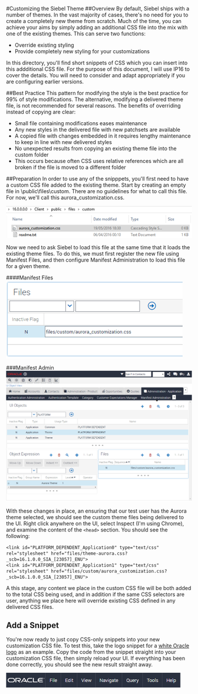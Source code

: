#Customizing the Siebel Theme
##Overview
By default, Siebel ships with a number of themes. In the vast majority of cases, there's no need for you to create a completely new theme from scratch. Much of the time, you can achieve your aims by simply adding an additional CSS file into the mix with one of the existing themes. This can serve two functions:
- Override existing styling
- Provide completely new styling for your customizations

In this directory, you'll find short snippets of CSS which you can insert into this addditional CSS file. For the purpose of this document, I will use IP16 to cover the details. You will need to consider and adapt appropriately if you are configuring earlier versions.

##Best Practice
This pattern for modifying the style is the best practice for 99% of style modifications. The alternative, modifying a delivered theme file, is not recommended for several reasons. The benefits of overriding instead of copying are clear:
- Small file containing modifications eases maintenance
- Any new styles in the delivered file with new patchsets are available
 - A copied file with changes embedded in it requires lengthy maintenance to keep in line with new delivered styles
- No unexpected results from copying an existing theme file into the custom folder
 - This occurs because often CSS uses relative references which are all broken if the file is moved to a different folder


##Preparation
In order to use any of the snipppets, you'll first need to have a custom CSS file added to the existing theme. Start by creating an empty file in \public\files\custom. There are no guidelines for what to call this file. For now, we'll call this aurora_customization.css.

![](custom_css_file_location.png)

Now we need to ask Siebel to load this file at the same time that it loads the existing theme files. To do this, we must first register the new file using Manifest Files, and then configure Manifest Administration to load this file for a given theme.

####Manifest Files
![](manifest_files.png)

###Manifest Admin
![](manifest_admin.png)

With these changes in place, an ensuring that our test user has the Aurora theme selected, we should see the custom theme files being delivered to the UI. Right click anywhere on the UI, select Inspect (I'm using Chrome), and examine the content of the ```<head>``` section. You should see the following:

```
<link id="PLATFORM_DEPENDENT_Application0" type="text/css" rel="stylesheet" href="files/theme-aurora.css?_scb=16.1.0.0_SIA_[23057]_ENU">
<link id="PLATFORM_DEPENDENT_Application1" type="text/css" rel="stylesheet" href="files/custom/aurora_customization.css?_scb=16.1.0.0_SIA_[23057]_ENU">
```

A this stage, any content we place in the custom CSS file will be both added to the total CSS being used, and in addition if the same CSS selectors are user, anything we place here will override existing CSS defined in any delivered CSS files.

## Add a Snippet
You're now ready to just copy CSS-only snippets into your new customization CSS file. To test this, take the logo snippet for a [white Oracle logo](Snippets/Logo/oracle-white-logo.css) as an example. Copy the code from the snippet straight into your customization CSS file, then simply reload your UI. If everything has been done correctly, you should see the new result straight away.

![](Snippets/Logo/oracle-white-logo-outcome.png)
